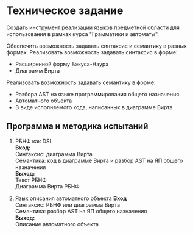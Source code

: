 # Техническое задание
Создать инструмент реализации языков предметной области для использования в рамках курса "Грамматики и автоматы".

Обеспечить возможность задавать синтаксис и семантику в разных формах.
Реализовать возможность задавать синтаксис в форме:
* Расширенной форму Бэкуса-Наура
* Диаграмм Вирта

Реализовать возможность задавать семантику в форме:
* Разбора AST на языке программирования общего назначения
* Автоматного объекта
* В виде исполняемого кода, написанных в диаграмме Вирта

## Программа и методика испытаний
1. РБНФ как DSL\
**Вход:**\
Синтаксис: диаграмма Вирта\
Семантика: код в диаграмме Вирта и разбор AST на ЯП общего назначения\
**Выход:**\
Текст РБНФ\
Диаграмма Вирта РБНФ

2. Язык описания автоматного объекта
**Вход**\
Синтаксис: РБНФ или диаграмма Вирта\
Семантика: разбор AST на ЯП общего назначения\
**Выход:**\
Описание автоматного объекта
